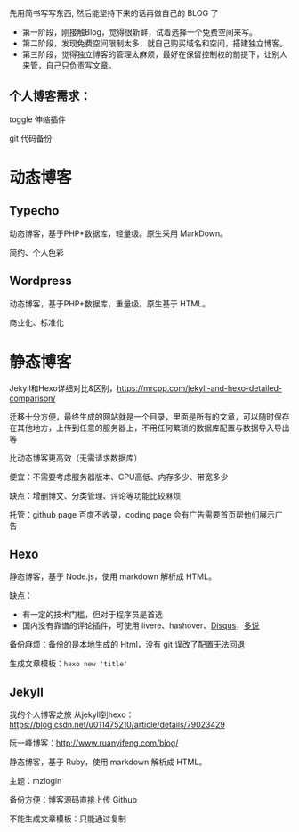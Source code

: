 

先用简书写写东西, 然后能坚持下来的话再做自己的 BLOG 了

- 第一阶段，刚接触Blog，觉得很新鲜，试着选择一个免费空间来写。
- 第二阶段，发现免费空间限制太多，就自己购买域名和空间，搭建独立博客。
- 第三阶段，觉得独立博客的管理太麻烦，最好在保留控制权的前提下，让别人来管，自己只负责写文章。



## 个人博客需求：

toggle 伸缩插件

git 代码备份



# 动态博客

## Typecho

动态博客，基于PHP+数据库，轻量级。原生采用 MarkDown。

简约、个人色彩



## Wordpress

动态博客，基于PHP+数据库，重量级。原生基于 HTML。

商业化、标准化



# 静态博客

Jekyll和Hexo详细对比&区别，https://mrcpp.com/jekyll-and-hexo-detailed-comparison/

迁移十分方便，最终生成的网站就是一个目录，里面是所有的文章，可以随时保存在其他地方，上传到任意的服务器上，不用任何繁琐的数据库配置与数据导入导出等

比动态博客更高效（无需请求数据库）

便宜：不需要考虑服务器版本、CPU高低、内存多少、带宽多少

缺点：增删博文、分类管理、评论等功能比较麻烦

托管：github page 百度不收录，coding page 会有广告需要首页帮他们展示广告

## Hexo

静态博客，基于 Node.js，使用 markdown 解析成 HTML。

缺点：

* 有一定的技术门槛，但对于程序员是首选
* 国内没有靠谱的评论插件，可使用 livere、hashover、[Disqus](https://disqus.com/)，[多说](http://dev.duoshuo.com/)

备份麻烦：备份的是本地生成的 Html，没有 git 误改了配置无法回退

生成文章模板：`hexo new 'title'`



## Jekyll

我的个人博客之旅 从jekyll到hexo：https://blog.csdn.net/u011475210/article/details/79023429

阮一峰博客：http://www.ruanyifeng.com/blog/

静态博客，基于 Ruby，使用 markdown 解析成 HTML。

主题：mzlogin

备份方便：博客源码直接上传 Github

不能生成文章模板：只能通过复制